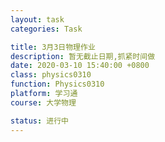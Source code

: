 ```yaml
---
layout: task
categories: Task

title: 3月3日物理作业
description: 暂无截止日期,抓紧时间做
date: 2020-03-10 15:40:00 +0800
class: physics0310
function: Physics0310
platform: 学习通
course: 大学物理

status: 进行中
---
```


